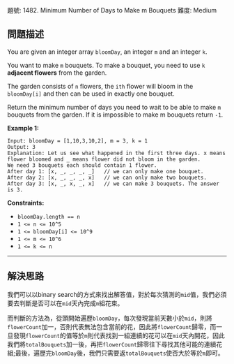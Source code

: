 題號: 1482. Minimum Number of Days to Make m Bouquets
難度: Medium

## 問題描述
You are given an integer array `bloomDay`, an integer `m` and an integer `k`.

You want to make `m` bouquets. To make a bouquet, you need to use `k` **adjacent flowers** from the garden.

The garden consists of `n` flowers, the `ith` flower will bloom in the `bloomDay[i]` and then can be used in exactly one bouquet.

Return the minimum number of days you need to wait to be able to make `m` bouquets from the garden. If it is impossible to make m bouquets return `-1`.

**Example 1:**
```
Input: bloomDay = [1,10,3,10,2], m = 3, k = 1
Output: 3
Explanation: Let us see what happened in the first three days. x means flower bloomed and _ means flower did not bloom in the garden.
We need 3 bouquets each should contain 1 flower.
After day 1: [x, _, _, _, _]   // we can only make one bouquet.
After day 2: [x, _, _, _, x]   // we can only make two bouquets.
After day 3: [x, _, x, _, x]   // we can make 3 bouquets. The answer is 3.
```

**Constraints:**

- `bloomDay.length == n`
- `1 <= n <= 10^5`
- `1 <= bloomDay[i] <= 10^9`
- `1 <= m <= 10^6`
- `1 <= k <= n`

---
## 解決思路
我們可以以binary search的方式來找出解答值，對於每次猜測的`mid`值，我們必須要去判斷是否可以在`mid`天內完成`m`組花束。

而判斷的方法為，從頭開始遍歷`bloomDay`，每次發現當前天數小於`mid`，則將`flowerCount`加一，否則代表無法包含當前的花，因此將`flowerCount`歸零，而一旦發現`flowerCount`的值等於`m`則代表找到一組連續的花可以在`mid`天內開花，因此我們將`totalBouquets`加一後，再把`flowerCount`歸零往下尋找其他可能的連續花組;最後，遍歷完`bloomDay`後，我們只需要返`totalBouquets`使否大於等於`m`即可。